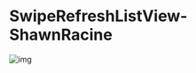 # SwipeRefreshListView-ShawnRacine
![img](https://raw.githubusercontent.com/ShawnRacine/SwipeRefreshListView-ShawnRacine/listview.gif)